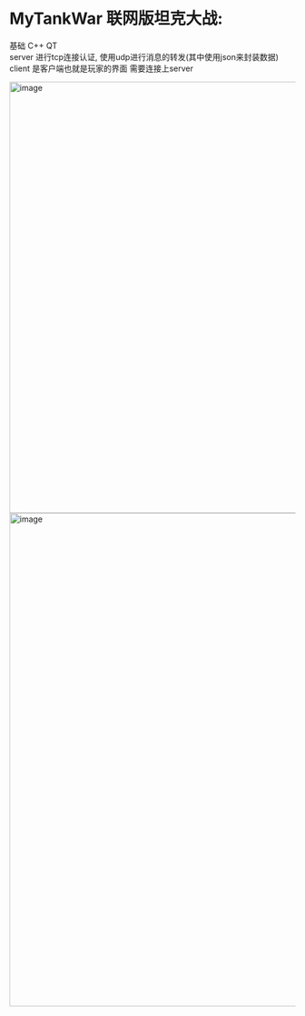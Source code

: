 # MyTankWar 联网版坦克大战:
基础 C++ QT  
server 进行tcp连接认证, 使用udp进行消息的转发(其中使用json来封装数据)  
client 是客户端也就是玩家的界面 需要连接上server  

<img width="1524" height="758" alt="image" src="https://github.com/user-attachments/assets/a2ad1053-7e52-47c2-8e7b-bca7b4d04590" />
<img width="943" height="867" alt="image" src="https://github.com/user-attachments/assets/44bbe266-9cdb-4fce-a6a9-bbcf0803d68e" />
